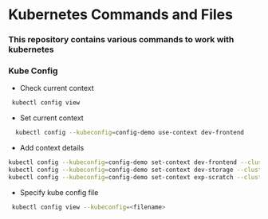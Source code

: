 # Kubernetes Commands and Files

### This repository contains various commands to work with kubernetes

### Kube Config

- Check current context
```sh
 kubectl config view
```
- Set current context
```sh
  kubectl config --kubeconfig=config-demo use-context dev-frontend
```

- Add context details
```sh
kubectl config --kubeconfig=config-demo set-context dev-frontend --cluster=development --namespace=frontend --user=developer
kubectl config --kubeconfig=config-demo set-context dev-storage --cluster=development --namespace=storage --user=developer
kubectl config --kubeconfig=config-demo set-context exp-scratch --cluster=scratch --namespace=default --user=experimenter

```

- Specify kube config file
```sh
 kubectl config view --kubeconfig=<filename>
```



